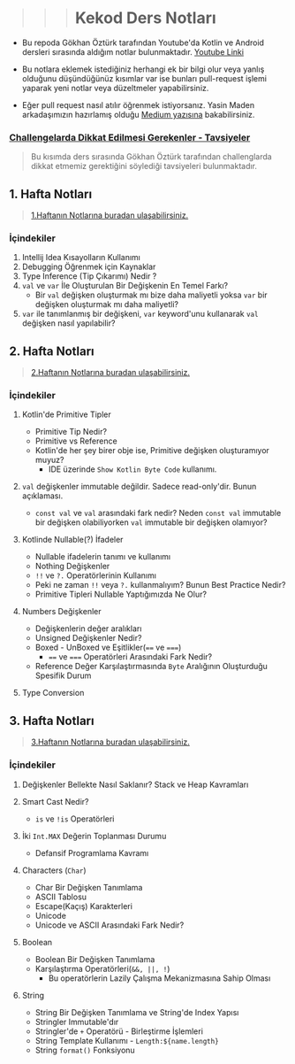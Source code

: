 > > > # Kekod Ders Notları

- Bu repoda Gökhan Öztürk tarafından Youtube'da Kotlin ve Android dersleri sırasında aldığım notlar
  bulunmaktadır. [Youtube Linki](https://www.youtube.com/@KeKod)

- Bu notlara eklemek istediğiniz herhangi ek bir bilgi olur veya yanlış olduğunu düşündüğünüz kısımlar var ise bunları
  pull-request
  işlemi yaparak yeni notlar veya düzeltmeler yapabilirsiniz.

- Eğer pull request nasıl atılır öğrenmek istiyorsanız. Yasin Maden arkadaşımızın hazırlamış
  olduğu [Medium yazısına](https://medium.com/@madenyasin/githubda-pull-request-nas%C4%B1l-olu%C5%9Fturulur-2de051dd9419)
  bakabilirsiniz.

### [Challengelarda Dikkat Edilmesi Gerekenler - Tavsiyeler](otherReadme/challenge/Challenge_Dikkat_Edilmesi_Gerekenler.md)

> Bu kısımda ders sırasında Gökhan Öztürk tarafından challenglarda dikkat etmemiz gerektiğini söylediği
> tavsiyeleri bulunmaktadır.

## 1. Hafta Notları

> [1.Haftanın Notlarına buradan ulaşabilirsiniz.](otherReadme/week1/1_Hafta_Notları)

### İçindekiler

1. Intellij Idea Kısayolların Kullanımı
2. Debugging Öğrenmek için Kaynaklar
3. Type Inference (Tip Çıkarımı) Nedir ?
4. `val` ve `var` İle Oluşturulan Bir Değişkenin En Temel Farkı?
    - Bir `val` değişken oluşturmak mı bize daha maliyetli yoksa `var` bir değişken oluşturmak mı daha maliyetli?
5. `var` ile tanımlanmış bir değişkeni, `var` keyword'unu kullanarak `val` değişken nasıl yapılabilir?

## 2. Hafta Notları

> [2.Haftanın Notlarına buradan ulaşabilirsiniz.](otherReadme/week2/2_Hafta_Notları)

### İçindekiler

1. Kotlin'de Primitive Tipler
    - Primitive Tip Nedir?
    - Primitive vs Reference
    - Kotlin'de her şey birer obje ise, Primitive değişken oluşturamıyor muyuz?
        - IDE üzerinde `Show Kotlin Byte Code` kullanımı.


2. `val` değişkenler immutable değildir. Sadece read-only'dir. Bunun açıklaması.
    - `const val` ve `val` arasındaki fark nedir? Neden `const val` immutable bir değişken olabiliyorken
      `val` immutable bir değişken olamıyor?


3. Kotlinde Nullable(?) İfadeler
    - Nullable ifadelerin tanımı ve kullanımı
    - Nothing Değişkenler
    - `!!` ve `?.` Operatörlerinin Kullanımı
    - Peki ne zaman `!!` veya `?.` kullanmalıyım? Bunun Best Practice Nedir?
    - Primitive Tipleri Nullable Yaptığımızda Ne Olur?


4. Numbers Değişkenler
    - Değişkenlerin değer aralıkları
    - Unsigned Değişkenler Nedir?
    - Boxed - UnBoxed ve Eşitlikler(`==` ve `===`)
        - `==` ve `===` Operatörleri Arasındaki Fark Nedir?
    - Reference Değer Karşılaştırmasında `Byte` Aralığının Oluşturduğu Spesifik Durum


5. Type Conversion

## 3. Hafta Notları

> [3.Haftanın Notlarına buradan ulaşabilirsiniz.](otherReadme/week3/3_Hafta_Notları)

### İçindekiler

1. Değişkenler Bellekte Nasıl Saklanır? Stack ve Heap Kavramları


2. Smart Cast Nedir?
   - `is` ve `!is` Operatörleri


3. İki `Int.MAX` Değerin Toplanması Durumu
    - Defansif Programlama Kavramı


4. Characters (`Char`)
    - Char Bir Değişken Tanımlama
    - ASCII Tablosu
    - Escape(Kaçış) Karakterleri
    - Unicode
    - Unicode ve ASCII Arasındaki Fark Nedir?


5. Boolean
    - Boolean Bir Değişken Tanımlama
    - Karşılaştırma Operatörleri(`&&, ||, !`)
        - Bu operatörlerin Lazily Çalışma Mekanizmasına Sahip Olması


6. String
    - String Bir Değişken Tanımlama ve String'de Index Yapısı
    - Stringler Immutable'dır
    - Stringler'de `+` Operatörü - Birleştirme İşlemleri
    - String Template Kullanımı - `Length:${name.length}`
    - String `format()` Fonksiyonu
